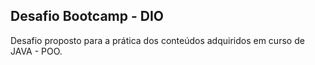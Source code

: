 ## Desafio Bootcamp - DIO

Desafio proposto para a prática dos conteúdos adquiridos em curso de JAVA - POO.


